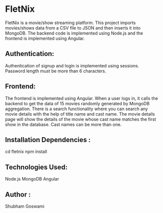 # FletNix

FletNix is a movie/show streaming platform. This project imports movies/shows data from a CSV file to JSON and then inserts it into MongoDB. The backend code is implemented using Node.js and the frontend is implemented using Angular.

## Authentication:
Authentication of signup and login is implemented using sessions. Password length must be more than 6 characters.

## Frontend:
The frontend is implemented using Angular. When a user logs in, it calls the backend to get the data of 15 movies randomly generated by MongoDB aggregation. There is a search functionality where you can search any movie details with the help of title name and cast name. The movie details page will show the details of the movie whose cast name matches the first show in the database. Cast names can be more than one.


## Installation Dependencies :
cd fletnix
npm install


## Technologies Used:
Node.js
MongoDB
Angular

## Author :
Shubham Goswami
